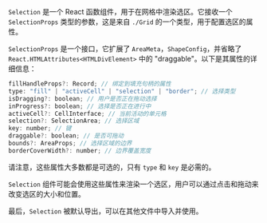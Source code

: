 `Selection` 是一个 React 函数组件，用于在网格中渲染选区。它接收一个 `SelectionProps` 类型的参数，这是来自 `./Grid` 的一个类型，用于配置选区的属性。

`SelectionProps` 是一个接口，它扩展了 `AreaMeta`，`ShapeConfig`，并省略了 `React.HTMLAttributes<HTMLDivElement>` 中的 "draggable"。以下是其属性的详细信息：

```jsx
fillHandleProps?: Record; // 绑定到填充句柄的属性
type: "fill" | "activeCell" | "selection" | "border"; // 选择类型
isDragging?: boolean; // 用户是否正在拖动选择
inProgress?: boolean; // 选择是否正在进行中
activeCell?: CellInterface; // 当前活动的单元格
selection?: SelectionArea; // 选择区域
key: number; // 键
draggable?: boolean; // 是否可拖动
bounds?: AreaProps; // 选择区域的边界
borderCoverWidth?: number; // 边界覆盖宽度
```

请注意，这些属性大多数都是可选的，只有 `type` 和 `key` 是必需的。

`Selection` 组件可能会使用这些属性来渲染一个选区，用户可以通过点击和拖动来改变选区的大小和位置。

最后，`Selection` 被默认导出，可以在其他文件中导入并使用。